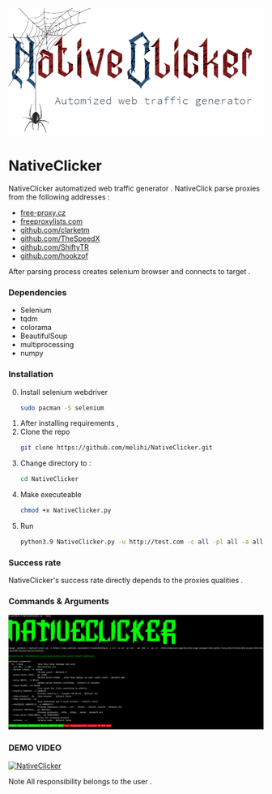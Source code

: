 ![alt text](https://raw.githubusercontent.com/melihi/NativeClicker/main/Untitled4.png?raw=true)
# NativeClicker
NativeClicker automatized web traffic generator . NativeClick parse proxies from the following addresses :

- [free-proxy.cz](http://free-proxy.cz)
- [freeproxylists.com](http://free-proxy.cz)
- [github.com/clarketm](https://raw.githubusercontent.com/clarketm/proxy-list/master/proxy-list-raw.txt?raw=true)
- [github.com/TheSpeedX](https://raw.githubusercontent.com/TheSpeedX/PROXY-List/master/http.txt?raw=true)
- [github.com/ShiftyTR](https://raw.githubusercontent.com/ShiftyTR/Proxy-List/master/proxy.txt?raw=true)
- [github.com/hookzof](https://raw.githubusercontent.com/hookzof/socks5_list/master/proxy.txt)

After parsing process creates selenium browser and connects to target .

### Dependencies 

- Selenium
- tqdm
- colorama
- BeautifulSoup
- multiprocessing
- numpy

### Installation
0. Install selenium webdriver
   ```bash
   sudo pacman -S selenium
   ```
1. After installing requirements ,
3. Clone the repo
   ```sh
   git clone https://github.com/melihi/NativeClicker.git
   ```
3. Change directory to :
   ```sh
   cd NativeClicker
   ```
4. Make executeable
   ```bash
   chmod +x NativeClicker.py
   ```
5. Run
   ```bash
   python3.9 NativeClicker.py -u http://test.com -c all -pl all -a all -pc 100 -t 10 -v
   ```


### Success rate 
NativeClicker's success rate directly depends to the proxies qualities .





### Commands & Arguments


![help](https://raw.githubusercontent.com/melihi/NativeClicker/main/help.png?raw=true)



### DEMO VIDEO
[![NativeClicker](https://i.ytimg.com/vi/HU9tFfUl3wI/hqdefault.jpg?sqp=-oaymwEcCPYBEIoBSFXyq4qpAw4IARUAAIhCGAFwAcABBg==&rs=AOn4CLD8xu_ibKPiA5v2Z8O0Z0bOOAKjXQ)](https://www.youtube.com/watch?v=Nnj5OxXhysU "NativeClicker")




Note All responsibility belongs to the user .
